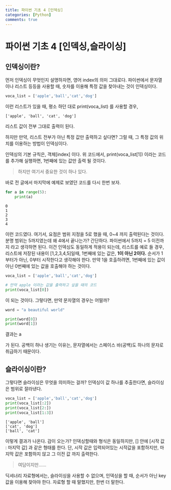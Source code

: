 ```yaml
---
title: 파이썬 기초 4 [인덱싱]
categories: [Python]
comments: true
---
```


# 파이썬 기초 4 [인덱싱,슬라이싱]

## 인덱싱이란?
먼저 인덱싱이 무엇인지 설명하자면, 영어 index의 의미 그대로다.
파이썬에서 문자열이나 리스트 등등을 사용할 때, 숫자를 이용해 특정 값을 찾아내는 것이 인덱싱이다.

```python
voca_list = ['apple','ball','cat','dog']
```
이런 리스트가 있을 때, 평소 하던 대로 print(voca_list) 를 사용할 경우,
```
['apple', 'ball', 'cat', 'dog']
```
리스트 값이 전부 그대로 출력이 된다.

하지만 만약, 리스트 전부가 아닌 특정 값만 출력하고 싶다면?
그럴 때, 그 특정 값의 위치를 이용하는 방법이 인덱싱이다.

인덱싱의 기본 규칙은, 
객체[index] 이다.
위 코드에서, print(voca_list[1]) 이라는 코드를 추가해 실행하면,
1번째에 있는 값만 출력 될 것이다.

> 하지만 여기서 중요한 것이 하나 있다.

바로 전 글에서 마지막에 예제로 보였던 코드를 다시 한번 보자.
```python
for a in range(5):
	print(a)
```
```
0
1
2
3
4
```
이런 코드였다.
여기서, 요점은 범위 지정을 5로 했을 때, 0~4 까지 출력된다는 것이다.
분명 범위는 5까지였는데 왜 4에서 끝나는가?
간단하다. 파이썬에서 5까지 = 5 이전까지 라고 생각하면 된다.
이건 인덱싱도 동일하게 적용이 되는데,
리스트를 예로 들 경우,
리스트에 저장된 내용이 [1,2,3,4,5]일때, 1번째에 있는 값은,
**1이 아닌 2이다.** 순서가 1부터가 아닌, 0부터 시작한다고 생각해야 한다.
만약 1을 호출하려면, 1번째에 있는 값이 아닌 0번째에 있는 값을 호출해야 하는 것이다.
```python
voca_list = ['apple','ball','cat','dog']

# 만약 apple 이라는 값을 출력하고 싶을 때의 코드
print(voca_list[0])
```
이 되는 것이다.
그렇다면, 만약 문자열의 경우는 어떨까?

```python
word = "a beautiful world"

print(word[0])
print(word[1])
```
결과는
a

가 된다. 공백이 하나 생기는 이유는, 문자열에서는 스페이스 바(공백)도 하나의 문자로 취급하기 때문이다.

## 슬라이싱이란?

그렇다면 슬라이싱은 무엇을 의미하는 걸까?
인덱싱이 값 하나를 추출한다면, 슬라이싱은 범위로 잘라낸다.
```python
voca_list = ['apple','ball','cat','dog']
print(voca_list[:2])
print(voca_list[2:])
print(voca_list[1:3])
```
```
['apple', 'ball']
['cat', 'dog']
['ball', 'cat']
```
이렇게 결과가 나온다. 감이 오는가?
인덱싱할때와 형식은 동일하지만, [] 안에
[시작 값 : 마지막 값] 과 같은 형태를 한다.
단, 시작 값은 입력되어있는 시작값을 포함하지만, 마지막 값은 포함하지 않고 그 이전 값 까지 출력한다.

> 여담이지만......

딕셔너리 자료형에서는, 슬라이싱을 사용할 수 없으며, 인덱싱을 할 때, 순서가 아닌 key 값을 이용해 찾아야 한다.
자료형 할 때 말했지만,  한번 더 말한다.
